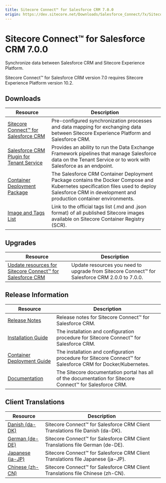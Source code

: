 ```yaml
---
title: Sitecore Connect™ for Salesforce CRM 7.0.0
origin: https://dev.sitecore.net/Downloads/Salesforce_Connect/7x/Sitecore_Connect_for_Salesforce_CRM_700
---
```


# Sitecore Connect™ for Salesforce CRM 7.0.0

Synchronize data between Salesforce CRM and Sitecore Experience Platform.

  <Alert variant='warning' mb={4}>
    <AlertIcon />
    Sitecore Connect™ for Salesforce CRM version 7.0 requires Sitecore Experience Platform version 10.2.
  </Alert>
  

## Downloads

 | Resource | Description |
 | --- | --- |
 | [Sitecore Connect™ for Salesforce CRM](https://sitecoredev.azureedge.net/~/media/D293CDA841DE45F284679B5E024683C0.ashx?date=20211203T114238) | Pre-configured synchronization processes and data mapping for exchanging data between Sitecore Experience Platform and Salesforce CRM. |
 | [Salesforce CRM Plugin for Tenant Service](https://sitecoredev.azureedge.net/~/media/7DB27CAD33724EF38F46FD01EE4084B0.ashx?date=20211203T114310) | Provides an ability to run the Data Exchange Framework pipelines that manage Salesforce data on the Tenant Service or to work with Salesforce as an endpoint. |
 | [Container Deployment Package](https://github.com/Sitecore/container-deployment/releases/tag/sfcrm%2F7.0.0.01480.302) | The Salesforce CRM Container Deployment Package contains the Docker Compose and Kubernetes specification files used to deploy Salesforce CRM in development and production container environments. |
 | [Image and Tags List](https://github.com/Sitecore/docker-images/tree/master/tags) | Link to the official tags list (.md and .json format) of all published Sitecore images available on Sitecore Container Registry (SCR). |

## Upgrades

 | Resource | Description |
 | --- | --- |
 | [Update resources for Sitecore Connect™ for Salesforce CRM](https://dev.sitecore.net:443/downloads/Resource%20files%20for%20Modules/1x/Resource%20files%20for%20Modules%20100) | Update resources you need to upgrade from Sitecore Connect™ for Salesforce CRM 2.0.0 to 7.0.0. |

## Release Information

 | Resource | Description |
 | --- | --- |
 | [Release Notes](https://dev.sitecore.net:443/downloads/Salesforce%20Connect/7x/Sitecore%20Connect%20for%20Salesforce%20CRM%20700/Release%20Notes) | Release notes for Sitecore Connect™ for Salesforce CRM. |
 | [Installation Guide](https://doc.sitecore.com/xp/en/developers/salesforce-connect/70/sitecore-connect-for-salesforce-crm/install-sitecore-connect-for-salesforce-crm-on-prem.html) | The installation and configuration procedure for Sitecore Connect™ for Salesforce CRM. |
 | [Container Deployment Guide](https://doc.sitecore.com/xp/en/developers/salesforce-connect/70/sitecore-connect-for-salesforce-crm/install-sitecore-connect-for-salesforce-crm-on-containers.html) | The installation and configuration procedure for Sitecore Connect™ for Salesforce CRM for Docker/Kubernetes. |
 | [Documentation](https://doc.sitecore.com/developers/salesforce-connect/70/sitecore-connect-for-salesforce-crm/en/sitecore-connect-for-salesforce-crm-configuration-guide.html) | The Sitecore documentation portal has all of the documentation for Sitecore Connect™ for Salesforce CRM. |

## Client Translations

 | Resource | Description |
 | --- | --- |
 | [Danish (da-DK)](https://sitecoredev.azureedge.net/~/media/59AE716C688843AE8815A5FE95EE1A17.ashx?date=20211203T115223) | Sitecore Connect™ for Salesforce CRM Client Translations file Danish (da-DK). |
 | [German (de-DE)](https://sitecoredev.azureedge.net/~/media/61915FAD5C6C4202ADC82E228F509F0E.ashx?date=20211203T115241) | Sitecore Connect™ for Salesforce CRM Client Translations file German (de-DE). |
 | [Japanese (ja-JP)](https://sitecoredev.azureedge.net/~/media/FF13770B371D4AC28969D68DF3E6B6D3.ashx?date=20211203T115301) | Sitecore Connect™ for Salesforce CRM Client Translations file Japanese (ja-JP). |
 | [Chinese (zh-CN)](https://sitecoredev.azureedge.net/~/media/EDF5C9D440674450B717AD7B379D848C.ashx?date=20211203T115320) | Sitecore Connect™ for Salesforce CRM Client Translations file Chinese (zh-CN). |